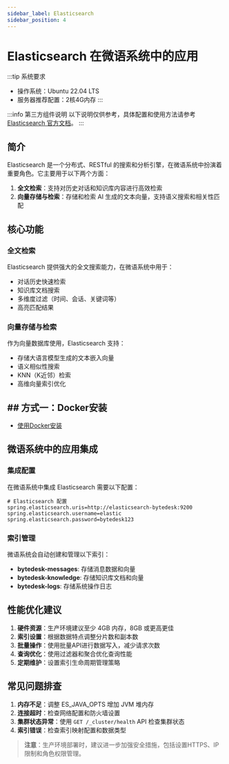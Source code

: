 ```yaml
---
sidebar_label: Elasticsearch
sidebar_position: 4
---
```


# Elasticsearch 在微语系统中的应用

:::tip 系统要求

- 操作系统：Ubuntu 22.04 LTS
- 服务器推荐配置：2核4G内存
:::

:::info 第三方组件说明
以下说明仅供参考，具体配置和使用方法请参考 [Elasticsearch 官方文档](https://www.elastic.co/guide/en/elasticsearch/reference/current/index.html)。
:::

## 简介

Elasticsearch 是一个分布式、RESTful 的搜索和分析引擎，在微语系统中扮演着重要角色。它主要用于以下两个方面：

1. **全文检索**：支持对历史对话和知识库内容进行高效检索
2. **向量存储与检索**：存储和检索 AI 生成的文本向量，支持语义搜索和相关性匹配

## 核心功能

### 全文检索

Elasticsearch 提供强大的全文搜索能力，在微语系统中用于：

- 对话历史快速检索
- 知识库文档搜索
- 多维度过滤（时间、会话、关键词等）
- 高亮匹配结果

### 向量存储与检索

作为向量数据库使用，Elasticsearch 支持：

- 存储大语言模型生成的文本嵌入向量
- 语义相似性搜索
- KNN（K近邻）检索
- 高维向量索引优化

## ## 方式一：Docker安装

- [使用Docker安装](../jar.md#12-安装项目依赖)

## 微语系统中的应用集成

### 集成配置

在微语系统中集成 Elasticsearch 需要以下配置：

```properties
# Elasticsearch 配置
spring.elasticsearch.uris=http://elasticsearch-bytedesk:9200
spring.elasticsearch.username=elastic
spring.elasticsearch.password=bytedesk123
```

### 索引管理

微语系统会自动创建和管理以下索引：

- **bytedesk-messages**: 存储消息数据和向量
- **bytedesk-knowledge**: 存储知识库文档和向量
- **bytedesk-logs**: 存储系统操作日志

## 性能优化建议

1. **硬件资源**：生产环境建议至少 4GB 内存，8GB 或更高更佳
2. **索引设置**：根据数据特点调整分片数和副本数
3. **批量操作**：使用批量API进行数据写入，减少请求次数
4. **查询优化**：使用过滤器和聚合优化查询性能
5. **定期维护**：设置索引生命周期管理策略

## 常见问题排查

1. **内存不足**：调整 ES_JAVA_OPTS 增加 JVM 堆内存
2. **连接超时**：检查网络配置和防火墙设置
3. **集群状态异常**：使用 `GET /_cluster/health` API 检查集群状态
4. **索引错误**：检查索引映射配置和数据类型

> **注意**：生产环境部署时，建议进一步加强安全措施，包括设置HTTPS、IP限制和角色权限管理。
